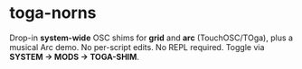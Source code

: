 # toga-norns
Drop-in **system-wide** OSC shims for **grid** and **arc** (TouchOSC/TOga), plus a musical Arc demo.   No per-script edits. No REPL required. Toggle via **SYSTEM → MODS → TOGA-SHIM**.
